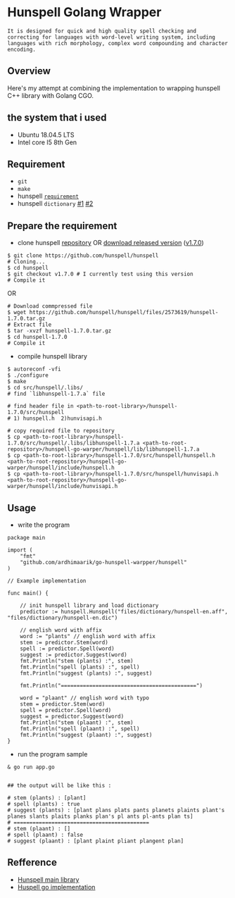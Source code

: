 # Hunspell Golang Wrapper
```It is designed for quick and high quality spell checking and correcting for languages with word-level writing system, including languages with rich morphology, complex word compounding and character encoding.```


## Overview
Here's my attempt at combining the implementation to wrapping hunspell C++ library with Golang CGO.

## the system that i used
- Ubuntu 18.04.5 LTS
- Intel core I5 8th Gen

## Requirement
- `git`
- `make`
- hunspell [`requirement`](http://hunspell.github.io/)
- hunspell `dictionary` [#1](https://github.com/hunspell/hunspell#dictionaries) [#2](https://github.com/client9/gospell#where-can-i-get-english-dictionaries)

## Prepare the requirement
- clone hunspell [repository](https://github.com/hunspell/hunspell) OR [download released version](https://github.com/hunspell/hunspell/files/2573619/hunspell-1.7.0.tar.gz) ([v1.7.0](https://github.com/hunspell/hunspell/releases/tag/v1.7.0)) 
```
$ git clone https://github.com/hunspell/hunspell
# Cloning...
$ cd hunspell
$ git checkout v1.7.0 # I currently test using this version
# Compile it
```
OR 
```
# Download commpressed file
$ wget https://github.com/hunspell/hunspell/files/2573619/hunspell-1.7.0.tar.gz
# Extract file
$ tar -xvzf hunspell-1.7.0.tar.gz
$ cd hunspell-1.7.0
# Compile it
```

- compile hunspell library
```
$ autoreconf -vfi
$ ./configure
$ make
$ cd src/hunspell/.libs/
# find `libhunspell-1.7.a` file

# find header file in <path-to-root-library>/hunspell-1.7.0/src/hunspell
# 1) hunspell.h  2)hunvisapi.h

# copy required file to repository
$ cp <path-to-root-library>/hunspell-1.7.0/src/hunspell/.libs/libhunspell-1.7.a <path-to-root-repository>/hunspell-go-warper/hunspell/lib/libhunspell-1.7.a 
$ cp <path-to-root-library>/hunspell-1.7.0/src/hunspell/hunspell.h <path-to-root-repository>/hunspell-go-warper/hunspell/include/hunspell.h
$ cp <path-to-root-library>/hunspell-1.7.0/src/hunspell/hunvisapi.h <path-to-root-repository>/hunspell-go-warper/hunspell/include/hunvisapi.h
```

## Usage 
- write the program 
```
package main

import (
	"fmt"
	"github.com/ardhimaarik/go-hunspell-warpper/hunspell"
)

// Example implementation

func main() {

	// init hunspell library and load dictionary
	predictor := hunspell.Hunspell("files/dictionary/hunspell-en.aff", "files/dictionary/hunspell-en.dic")

	// english word with affix
	word := "plants" // english word with affix
	stem := predictor.Stem(word)
	spell := predictor.Spell(word)
	suggest := predictor.Suggest(word)
	fmt.Println("stem (plants) :", stem)
	fmt.Println("spell (plants) :", spell)
	fmt.Println("suggest (plants) :", suggest)

	fmt.Println("===========================================")

	word = "plaant" // english word with typo
	stem = predictor.Stem(word)
	spell = predictor.Spell(word)
	suggest = predictor.Suggest(word)
	fmt.Println("stem (plaant) :", stem)
	fmt.Println("spell (plaant) :", spell)
	fmt.Println("suggest (plaant) :", suggest)
}

```


- run the program sample
```
& go run app.go


## the output will be like this :

# stem (plants) : [plant]
# spell (plants) : true
# suggest (plants) : [plant plans plats pants planets plaints plant's planes slants plaits planks plan's pl ants pl-ants plan ts]
# ===========================================
# stem (plaant) : []
# spell (plaant) : false
# suggest (plaant) : [plant plaint pliant plangent plan]
```




## Refference
- [Hunspell main library](https://github.com/hunspell/hunspell)
- [Huspell go implementation](https://github.com/akhenakh/hunspellgo)